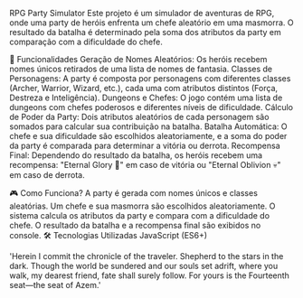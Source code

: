 RPG Party Simulator
Este projeto é um simulador de aventuras de RPG, onde uma party de heróis enfrenta um chefe aleatório em uma masmorra. O resultado da batalha é determinado pela soma dos atributos da party em comparação com a dificuldade do chefe.

📜 Funcionalidades
Geração de Nomes Aleatórios: Os heróis recebem nomes únicos retirados de uma lista de nomes de fantasia.
Classes de Personagens: A party é composta por personagens com diferentes classes (Archer, Warrior, Wizard, etc.), cada uma com atributos distintos (Força, Destreza e Inteligência).
Dungeons e Chefes: O jogo contém uma lista de dungeons com chefes poderosos e diferentes níveis de dificuldade.
Cálculo de Poder da Party: Dois atributos aleatórios de cada personagem são somados para calcular sua contribuição na batalha.
Batalha Automática: O chefe e sua dificuldade são escolhidos aleatoriamente, e a soma do poder da party é comparada para determinar a vitória ou derrota.
Recompensa Final: Dependendo do resultado da batalha, os heróis recebem uma recompensa: "Eternal Glory 👼" em caso de vitória ou "Eternal Oblivion 💀" em caso de derrota.

🎮 Como Funciona?
A party é gerada com nomes únicos e classes aleatórias.
Um chefe e sua masmorra são escolhidos aleatoriamente.
O sistema calcula os atributos da party e compara com a dificuldade do chefe.
O resultado da batalha e a recompensa final são exibidos no console.
🛠 Tecnologias Utilizadas
JavaScript (ES6+)

'Herein I commit the chronicle of the traveler. Shepherd to the stars in the dark.
 Though the world be sundered and our souls set adrift, where you walk, my dearest friend, fate shall surely follow. 
 For yours is the Fourteenth seat—the seat of Azem.'
